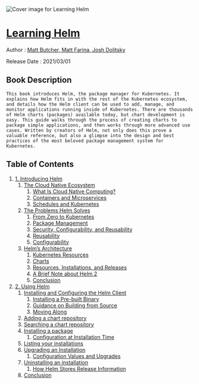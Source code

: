![Cover image for Learning Helm](https://imgdetail.ebookreading.net/cover/cover/20200920/EB9781492083641.jpg)

[Learning Helm](https://ebookreading.net/view/book/Learning+Helm-EB9781492083641_1.html "Learning Helm")
====================================================================================================================

Author : [Matt Butcher](https://ebookreading.net/search/author/Matt+Butcher),[ 
            Matt Farina](https://ebookreading.net/search/author/+%0D%0A++++++++++++Matt+Farina),[ 
            Josh Dolitsky](https://ebookreading.net/search/author/+%0D%0A++++++++++++Josh+Dolitsky)

Release Date : 2021/03/01

Book Description
-----------------


    
    This book introduces Helm, the package manager for Kubernetes. It explains how Helm fits in with the rest of the Kubernetes ecosystem, and details how the Helm client can be used to add, manage, and monitor applications running inside of Kubernetes. There are thousands of Helm charts (packages) available today, but chart development is easy. This guide walks through the process of creating charts to package simple applications, and then works through more advanced use cases. Written by creators of Helm, not only does this prove a valuable reference, but also a glimpse into the design and best practices of the most beloved package management system for Kubernetes.

  

Table of Contents
-----------------

1. [1. Introducing Helm](https://ebookreading.net/view/book/Learning+Helm-EB9781492083641_4.html#idm45511886824200)
    1. [The Cloud Native Ecosystem](https://ebookreading.net/view/book/Learning+Helm-EB9781492083641_4.html#idm45511886818216)
        1. [What Is Cloud Native Computing?](https://ebookreading.net/view/book/Learning+Helm-EB9781492083641_4.html#idm45511886844104)
        1. [Containers and Microservices](https://ebookreading.net/view/book/Learning+Helm-EB9781492083641_4.html#idm45511886722360)
        1. [Schedules and Kubernetes](https://ebookreading.net/view/book/Learning+Helm-EB9781492083641_4.html#idm45511886636632)
    1. [The Problems Helm Solves](https://ebookreading.net/view/book/Learning+Helm-EB9781492083641_4.html#idm45511886636008)
        1. [From Zero to Kubernetes](https://ebookreading.net/view/book/Learning+Helm-EB9781492083641_4.html#idm45511884874248)
        1. [Package Management](https://ebookreading.net/view/book/Learning+Helm-EB9781492083641_4.html#idm45511884870200)
        1. [Security, Configurability, and Reusability](https://ebookreading.net/view/book/Learning+Helm-EB9781492083641_4.html#idm45511884869608)
        1. [Reusability](https://ebookreading.net/view/book/Learning+Helm-EB9781492083641_4.html#idm45511884841640)
        1. [Configurability](https://ebookreading.net/view/book/Learning+Helm-EB9781492083641_4.html#idm45511884838408)
    1. [Helm’s Architecture](https://ebookreading.net/view/book/Learning+Helm-EB9781492083641_4.html#idm45511884884488)
        1. [Kubernetes Resources](https://ebookreading.net/view/book/Learning+Helm-EB9781492083641_4.html#idm45511884830456)
        1. [Charts](https://ebookreading.net/view/book/Learning+Helm-EB9781492083641_4.html#idm45511884829832)
        1. [Resources, Installations, and Releases](https://ebookreading.net/view/book/Learning+Helm-EB9781492083641_4.html#idm45511884718568)
        1. [A Brief Note about Helm 2](https://ebookreading.net/view/book/Learning+Helm-EB9781492083641_4.html#idm45511884703656)
        1. [Conclusion](https://ebookreading.net/view/book/Learning+Helm-EB9781492083641_4.html#idm45511884682072)
1. [2. Using Helm](https://ebookreading.net/view/book/Learning+Helm-EB9781492083641_5.html#Using_Helm)
    1. [Installing and Configuring the Helm Client](https://ebookreading.net/view/book/Learning+Helm-EB9781492083641_5.html#idm45511884674632)
        1. [Installing a Pre-built Binary](https://ebookreading.net/view/book/Learning+Helm-EB9781492083641_5.html#idm45511884670424)
        1. [Guidance on Building from Source](https://ebookreading.net/view/book/Learning+Helm-EB9781492083641_5.html#idm45511884628216)
        1. [Moving Along](https://ebookreading.net/view/book/Learning+Helm-EB9781492083641_5.html#idm45511884627624)
    1. [Adding a chart repository](https://ebookreading.net/view/book/Learning+Helm-EB9781492083641_5.html#idm45511884602488)
    1. [Searching a chart repository](https://ebookreading.net/view/book/Learning+Helm-EB9781492083641_5.html#idm45511884601896)
    1. [Installing a package](https://ebookreading.net/view/book/Learning+Helm-EB9781492083641_5.html#idm45511884579960)
        1. [Configuration at Installation Time](https://ebookreading.net/view/book/Learning+Helm-EB9781492083641_5.html#idm45511884545992)
    1. [Listing your installations](https://ebookreading.net/view/book/Learning+Helm-EB9781492083641_5.html#idm45511884568760)
    1. [Upgrading an Installation](https://ebookreading.net/view/book/Learning+Helm-EB9781492083641_5.html#idm45511884468456)
        1. [Configuration Values and Upgrades](https://ebookreading.net/view/book/Learning+Helm-EB9781492083641_5.html#idm45511884419128)
    1. [Uninstalling an installation](https://ebookreading.net/view/book/Learning+Helm-EB9781492083641_5.html#idm45511884467640)
        1. [How Helm Stores Release Information](https://ebookreading.net/view/book/Learning+Helm-EB9781492083641_5.html#idm45511884376104)
    1. [Conclusion](https://ebookreading.net/view/book/Learning+Helm-EB9781492083641_5.html#idm45511884375448)
